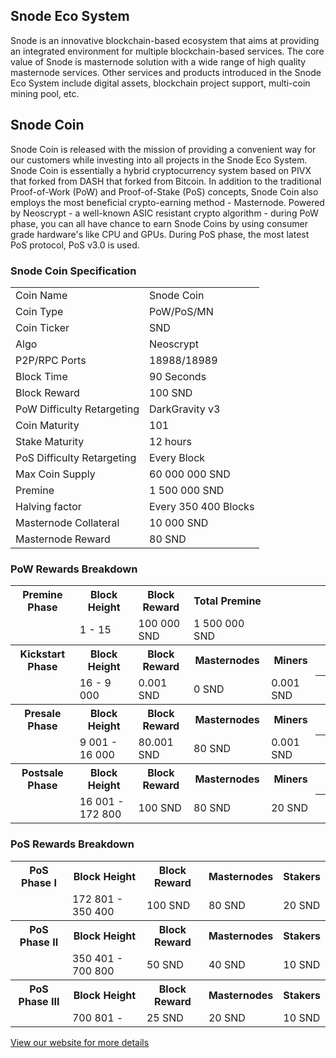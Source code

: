 <h2>Snode Eco System</h2>
<p> Snode is an innovative blockchain-based ecosystem that aims at providing an integrated environment 
	for multiple blockchain-based services. The core value of Snode is masternode solution with a wide 
	range of high quality masternode services. Other services and products introduced in the Snode Eco 
	System include digital assets, blockchain project support, multi-coin mining pool, etc.
</p>

<h2>Snode Coin</h2>
<p> Snode Coin is released with the mission of providing a convenient way for our customers while investing
	into all projects in the Snode Eco System. Snode Coin is essentially a hybrid cryptocurrency system 
	based on PIVX that forked from DASH that forked from Bitcoin. In addition to the traditional Proof-of-Work
	(PoW) and Proof-of-Stake (PoS) concepts, Snode Coin also employs the most beneficial crypto-earning method
	- Masternode. Powered by Neoscrypt - a well-known ASIC resistant crypto algorithm - during PoW phase, you 
	can all have chance to earn Snode Coins by using consumer grade hardware's like CPU and GPUs. During PoS 
	phase, the most latest PoS protocol, PoS v3.0 is used.
</p>

<h3>Snode Coin Specification</h3>
<table>
<tbody>
	<tr><td>Coin Name</td><td>Snode Coin</td></tr>
	<tr><td>Coin Type</td><td>PoW/PoS/MN</td></tr>
	<tr><td>Coin Ticker</td><td>SND</td></tr>	
	<tr><td>Algo</td><td>Neoscrypt</td></tr>
	<tr><td>P2P/RPC Ports</td><td>18988/18989</td></tr>
	<tr><td>Block Time</td><td>90 Seconds</td></tr>
	<tr><td>Block Reward</td><td>100 SND</td></tr>
	<tr><td>PoW Difficulty Retargeting</td><td>DarkGravity v3</td></tr>
	<tr><td>Coin Maturity</td><td>101</td></tr>
	<tr><td>Stake Maturity</td><td>12 hours</td></tr>
	<tr><td>PoS Difficulty Retargeting</td><td>Every Block</td></tr>
	<tr><td>Max Coin Supply</td><td>60 000 000 SND</td></tr> 
	<tr><td>Premine</td><td>1 500 000 SND</td></tr>
	<tr><td>Halving factor</td><td>Every 350 400 Blocks</td></tr>
	<tr><td>Masternode Collateral</td><td>10 000 SND</td></tr>
	<tr><td>Masternode Reward</td><td>80 SND</td></tr>
</tbody>
</table>

<h3>PoW Rewards Breakdown</h3>
<table>
<tbody>
	<tr><th>Premine Phase</th><th>Block Height</th><th>Block Reward</th><th>Total Premine</th></tr>
	<tr><td></td><td>1 - 15</td><td>100 000 SND</td><td>1 500 000 SND</th></tr>
</tbody>
<tbody>
	<tr><th>Kickstart Phase</th><th>Block Height</th><th>Block Reward</th><th>Masternodes</th><th>Miners</th></tr>	
	<tr><td></td><td>16 - 9 000</td><td>0.001 SND</td><td>0 SND</td><td>0.001 SND</td><th></tr>
</tbody>
<tbody>
	<tr><th>Presale Phase</th><th>Block Height</th><th>Block Reward</th><th>Masternodes</th><th>Miners</th></tr>	
	<tr><td></td><td>9 001 - 16 000</td><td>80.001 SND</td><td>80 SND</td><td>0.001 SND</td><th></tr>
</tbody>
<tbody>
	<tr><th>Postsale Phase</th><th>Block Height</th><th>Block Reward</th><th>Masternodes</th><th>Miners</th></tr>	
	<tr><td></td><td>16 001 - 172 800</td><td>100 SND</td><td>80 SND</td><td>20 SND</td><th></tr>
</tbody>
</table>

<h3>PoS Rewards Breakdown</h3>
<table>
<tbody>
	<tr><th>PoS Phase I</th><th>Block Height</th><th>Block Reward</th><th>Masternodes</th><th>Stakers</th></tr>
	<tr><td></td><td>172 801 - 350 400</td><td>100 SND</td><td>80 SND</td><td>20 SND</td></tr>
</tbody>
<tbody>
	<tr><th>PoS Phase II</th><th>Block Height</th><th>Block Reward</th><th>Masternodes</th><th>Stakers</th></tr>
	<tr><td></td><td>350 401 - 700 800</td><td>50 SND</td><td>40 SND</td><td>10 SND</td></tr>
</tbody>
<tbody>
	<tr><th>PoS Phase III</th><th>Block Height</th><th>Block Reward</th><th>Masternodes</th><th>Stakers</th></tr>
	<tr><td></td><td>700 801 - </td><td>25 SND</td><td>20 SND</td><td>10 SND</td></tr>
</tbody>
</table>

<a href="https://snode.co" title="Snode Website" target="_blank">View our website for more details</a>
